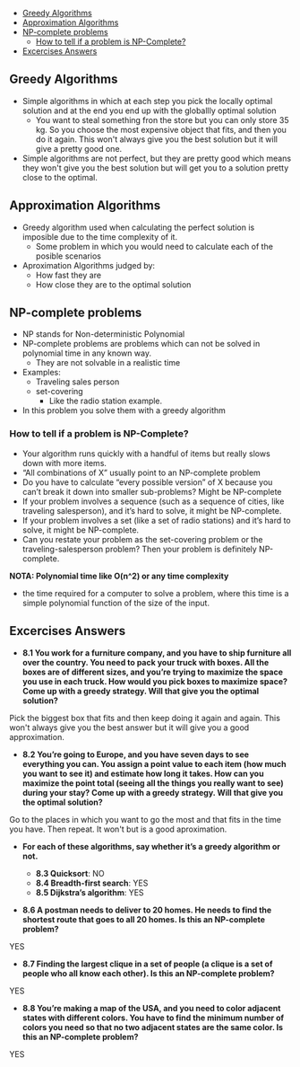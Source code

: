 - [Greedy Algorithms](#greedy-algorithms)
- [Approximation Algorithms](#approximation-algorithms)
- [NP-complete problems](#np-complete-problems)
    - [How to tell if a problem is NP-Complete?](#how-to-tell-if-a-problem-is-np-complete)
- [Excercises Answers](#excercises-answers)

## Greedy Algorithms
- Simple algorithms in which at each step you pick the locally optimal solution and at the end you end up with the globallly optimal solution
    - You want to steal something fron the store but you can only store 35 kg. So you choose the most expensive object that fits, and then you  do it again. This won't always give you the best solution but it will give a pretty good one.
- Simple algorithms are not perfect, but they are pretty good which means they won't give you the best solution but will get you to a solution pretty close to the optimal.

## Approximation Algorithms
- Greedy algorithm used when calculating the perfect solution is imposible due to the time complexity of it.
    - Some problem in which you would need to calculate each of the posible scenarios
- Aproximation Algorithms judged by:
    - How fast they are
    - How close they are to the optimal solution

## NP-complete problems
- NP stands for Non-deterministic Polynomial
- NP-complete problems are problems which can not be solved in polynomial time in any known way.
    - They are not solvable in a realistic time
- Examples:
    - Traveling sales person
    - set-covering
        - Like the radio station example.
- In this problem you solve them with a greedy algorithm

### How to tell if a problem is NP-Complete?
- Your algorithm runs quickly with a handful of items but really slows down with more items.
- “All combinations of X” usually point to an NP-complete problem
- Do you have to calculate “every possible version” of X because you can’t break it down into smaller sub-problems? Might be NP-complete
- If your problem involves a sequence (such as a sequence of cities, like traveling salesperson), and it’s hard to solve, it might be NP-complete.
- If your problem involves a set (like a set of radio stations) and it’s hard to solve, it might be NP-complete.
- Can you restate your problem as the set-covering problem or the traveling-salesperson problem? Then your problem is definitely NP-complete.


  
**NOTA: Polynomial time like O(n^2) or any time complexity**
- the time required for a computer to solve a problem, where this time is a simple polynomial function of the size of the input.

## Excercises Answers
- **8.1 You work for a furniture company, and you have to ship furniture
all over the country. You need to pack your truck with boxes. All
the boxes are of different sizes, and you’re trying to maximize the space you use in each truck. How would you pick boxes to maximize space? Come up with a greedy strategy. Will that give you the optimal solution?**

Pick the biggest box that fits and then keep doing it again and again. This won't always give you the best answer but it will give you a good approximation.

- **8.2 You’re going to Europe, and you have seven days to see everything you can. You assign a point value to each item (how much you want to see it) and estimate how long it takes. How can you maximize the point total (seeing all the things you really want to see) during your stay? Come up with a greedy strategy. Will that give you the optimal solution?**
  
Go to the places in which you want to go the most and that fits in the time you have. Then repeat. It won't but is a good aproximation.

- **For each of these algorithms, say whether it’s a greedy algorithm or not.**
    - **8.3 Quicksort**: NO
    - **8.4 Breadth-first search**: YES
    - **8.5 Dijkstra’s algorithm**: YES

- **8.6 A postman needs to deliver to 20 homes. He needs to find the shortest route that goes to all 20 homes. Is this an NP-complete problem?**

YES

- **8.7 Finding the largest clique in a set of people (a clique is a set of people who all know each other). Is this an NP-complete problem?**
  
YES

- **8.8 You’re making a map of the USA, and you need to color adjacent states with different colors. You have to find the minimum number of colors you need so that no two adjacent states are the same color. Is this an NP-complete problem?**

YES